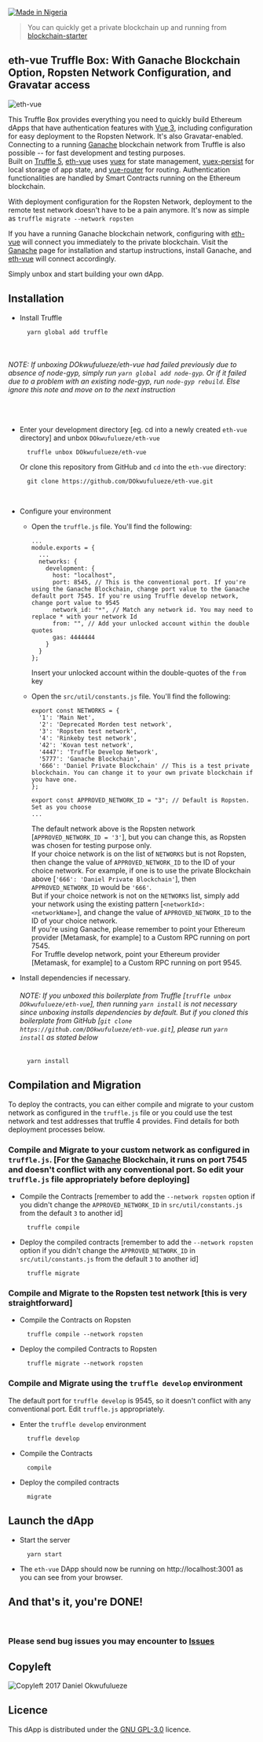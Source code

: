 [![Made in Nigeria](https://img.shields.io/badge/made%20in-nigeria-008751.svg?style=flat-square)](https://github.com/acekyd/made-in-nigeria)

> You can quickly get a private blockchain up and running from [blockchain-starter](https://github.com/DOkwufulueze/blockchain-starter)

## eth-vue Truffle Box: With Ganache Blockchain Option, Ropsten Network Configuration, and Gravatar access

![eth-vue](https://raw.githubusercontent.com/DOkwufulueze/eth-vue/master/box-img-lg.png)

This Truffle Box provides everything you need to quickly build Ethereum dApps that have authentication features with [Vue 3](https://github.com/vuejs/vue-next), including configuration for easy deployment to the Ropsten Network. It's also Gravatar-enabled. Connecting to a running [Ganache](https://github.com/trufflesuite/ganache) blockchain network from Truffle is also possible -- for fast development and testing purposes.<br>
Built on [Truffle 5](https://github.com/trufflesuite/truffle/releases), [eth-vue](https://github.com/DOkwufulueze/eth-vue) uses [vuex](https://github.com/vuejs/vuex) for state management, [vuex-persist](https://github.com/championswimmer/vuex-persist) for local storage of app state, and [vue-router](https://github.com/vuejs/vue-router) for routing.
Authentication functionalities are handled by Smart Contracts running on the Ethereum blockchain.

With deployment configuration for the Ropsten Network, deployment to the remote test network doesn't have to be a pain anymore. It's now as simple as `truffle migrate --network ropsten`

If you have a running Ganache blockchain network, configuring with [eth-vue](https://github.com/DOkwufulueze/eth-vue) will connect you immediately to the private blockchain. Visit the [Ganache](https://github.com/trufflesuite/ganache) page for installation and startup instructions, install Ganache, and [eth-vue](https://github.com/DOkwufulueze/eth-vue) will connect accordingly.

Simply unbox and start building your own dApp.

## Installation

- Install Truffle

        yarn global add truffle

<br>

###### NOTE: If unboxing DOkwufulueze/eth-vue had failed previously due to absence of node-gyp, simply run `yarn global add node-gyp`. Or if it failed due to a problem with an existing node-gyp, run `node-gyp rebuild`. Else ignore this note and move on to the next instruction

<br>

- Enter your development directory [eg. cd into a newly created `eth-vue` directory] and unbox `DOkwufulueze/eth-vue`

        truffle unbox DOkwufulueze/eth-vue
    Or clone this repository from GitHub and `cd` into the `eth-vue` directory:

        git clone https://github.com/DOkwufulueze/eth-vue.git

<br>

- Configure your environment
  - Open the `truffle.js` file. You'll find the following:

        ...
        module.exports = {
          ...
          networks: {
            development: {
              host: "localhost",
              port: 8545, // This is the conventional port. If you're using the Ganache Blockchain, change port value to the Ganache default port 7545. If you're using Truffle develop network, change port value to 9545
              network_id: "*", // Match any network id. You may need to replace * with your network Id
              from: "", // Add your unlocked account within the double quotes
              gas: 4444444
            }
          }
        };
    Insert your unlocked account within the double-quotes of the `from` key

  - Open the `src/util/constants.js` file. You'll find the following:

        export const NETWORKS = {
          '1': 'Main Net',
          '2': 'Deprecated Morden test network',
          '3': 'Ropsten test network',
          '4': 'Rinkeby test network',
          '42': 'Kovan test network',
          '4447': 'Truffle Develop Network',
          '5777': 'Ganache Blockchain',
          '666': 'Daniel Private Blockchain' // This is a test private blockchain. You can change it to your own private blockchain if you have one.
        };

        export const APPROVED_NETWORK_ID = "3"; // Default is Ropsten. Set as you choose
        ...

    The default network above is the Ropsten network [`APPROVED_NETWORK_ID = '3'`], but you can change this, as Ropsten was chosen for testing purpose only.<br>
    If your choice network is on the list of `NETWORKS` but is not Ropsten, then change the value of `APPROVED_NETWORK_ID` to the ID of your choice network. For example, if one is to use the private Blockchain above [`'666': 'Daniel Private Blockchain'`], then `APPROVED_NETWORK_ID` would be `'666'`.<br>
    But if your choice network is not on the `NETWORKS` list, simply add your network using the existing pattern [`<networkId>: <networkName>`], and change the value of `APPROVED_NETWORK_ID` to the ID of your choice network.<br>
    If you're using Ganache, please remember to point your Ethereum provider [Metamask, for example] to a Custom RPC running on port 7545.<br>
    For Truffle develop network, point your Ethereum provider [Metamask, for example] to a Custom RPC running on port 9545.

- Install dependencies if necessary.

     ###### NOTE: If you unboxed this boilerplate from Truffle [`truffle unbox DOkwufulueze/eth-vue`], then running `yarn install` is not necessary since unboxing installs dependencies by default. But if you cloned this boilerplate from GitHub [`git clone https://github.com/DOkwufulueze/eth-vue.git`], please run `yarn install` as stated below

        yarn install

## Compilation and Migration

To deploy the contracts, you can either compile and migrate to your custom network as configured in the `truffle.js` file or you could use the test network and test addresses that truffle 4 provides. Find details for both deployment processes below.

### Compile and Migrate to your custom network as configured in `truffle.js`. [For the [Ganache](https://github.com/trufflesuite/ganache) Blockchain, it runs on port 7545 and doesn't conflict with any conventional port. So edit your `truffle.js` file appropriately before deploying]

- Compile the Contracts [remember to add the `--network ropsten` option if you didn't change the `APPROVED_NETWORK_ID` in `src/util/constants.js` from the default `3` to another id]

        truffle compile

- Deploy the compiled contracts [remember to add the `--network ropsten` option if you didn't change the `APPROVED_NETWORK_ID` in `src/util/constants.js` from the default `3` to another id]

        truffle migrate

### Compile and Migrate to the Ropsten test network [this is very straightforward]

- Compile the Contracts on Ropsten

        truffle compile --network ropsten

- Deploy the compiled Contracts to Ropsten

        truffle migrate --network ropsten

### Compile and Migrate using the `truffle develop` environment

The default port for `truffle develop` is 9545, so it doesn't conflict with any conventional port. Edit `truffle.js` appropriately.
- Enter the `truffle develop` environment

        truffle develop

- Compile the Contracts

        compile

- Deploy the compiled contracts

        migrate

## Launch the dApp

- Start the server

        yarn start

- The `eth-vue` DApp should now be running on http://localhost:3001 as you can see from your browser.

## And that's it, you're DONE!

<br>

### Please send bug issues you may encounter to [Issues](https://github.com/DOkwufulueze/eth-vue/issues)

## Copyleft

![Copyleft](https://raw.githubusercontent.com/DOkwufulueze/eth-vue/master/static/images/copyleft.png) 2017 Daniel Okwufulueze

## Licence

This dApp is distributed under the [GNU GPL-3.0](https://github.com/DOkwufulueze/eth-vue/blob/master/LICENCE.md) licence.
